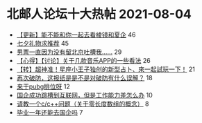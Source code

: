 # 北邮人论坛十大热帖 2021-08-04

- [【更新】能不能和你一起去看棱镜和夏企](https://bbs.byr.cn/article/Friends/2001125) 46
- [七夕礼物求推荐](https://bbs.byr.cn/article/Talking/6293187) 45
- [男票一直因为没有留北京吐槽我……](https://bbs.byr.cn/article/Feeling/3174824) 29
- [【心得】【讨论】关于几款音乐APP的一些看法](https://bbs.byr.cn/article/Music/342825) 26
- [【转】超神准！星座小王子独创的新型占卜、來一起試玩一下！](https://bbs.byr.cn/article/Constellations/326533) 21
- [再次破防，这报纸是是不是对破防有什么误解？](https://bbs.byr.cn/article/Picture/3296609) 18
- [来干pubg排位呀](https://bbs.byr.cn/article/PUBG/980) 12
- [国企成功跳槽到互联网，但是工作能力差怎么办](https://bbs.byr.cn/article/WorkLife/1171157) 10
- [请教一个c/c++问题（关于零长度数组的概念）](https://bbs.byr.cn/article/CPP/101023) 8
- [毕业一年还能去国企吗](https://bbs.byr.cn/article/Job/2139023) 7


